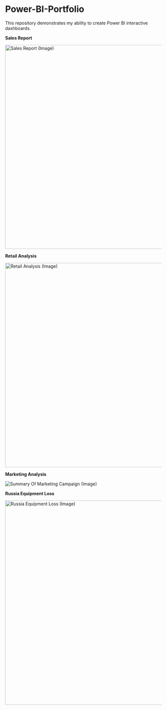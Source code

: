 # Power-BI-Portfolio
This repository demonstrates my ability to create Power BI interactive dashboards.

**Sales Report**

<img width="655" alt="Sales Report (Image)" src="https://user-images.githubusercontent.com/93969104/193637457-b7349cce-95e3-44f6-b359-b21a3ed14533.png">

**Retail Analysis**

<img width="656" alt="Retail Analysis (Image)" src="https://user-images.githubusercontent.com/93969104/193874097-b947a651-5c8f-421e-9e72-90a7e323952e.png">

**Marketing Analysis**

![Summary Of Marketing Campaign (Image)](https://user-images.githubusercontent.com/93969104/194915749-0cadf68d-2f60-4a81-aeba-445f3bed133d.png)

**Russia Equipment Loss**

<img width="656" alt="Russia Equipment Loss (Image)" src="https://user-images.githubusercontent.com/93969104/196201775-fbf61370-1141-4aec-9e81-022ed3c57832.png">
